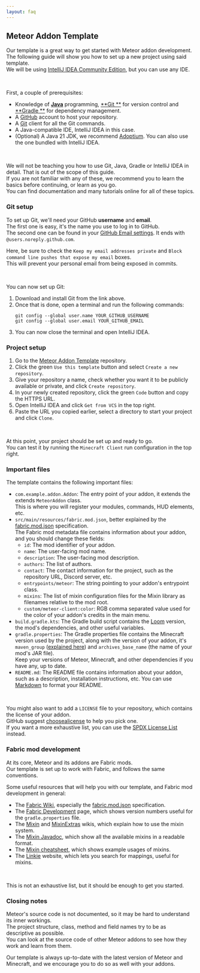 ```yaml
---
layout: faq
---
```


## Meteor Addon Template

Our template is a great way to get started with Meteor addon development.  
The following guide will show you how to set up a new project using said template.  
We will be using [IntelliJ IDEA Community Edition](https://www.jetbrains.com/idea/download/), but you can use any IDE.

<br>

First, a couple of prerequisites:

- Knowledge of [**Java**](https://docs.oracle.com/en/java/javase/21/docs/api/index.html) programming, [**Git
  **](https://git-scm.com/docs) for version control and [**Gradle
  **](https://docs.gradle.org/current/userguide/about_manual.html#about_manual) for dependency management.
- A [GitHub](https://github.com/) account to host your repository.
- A [Git](https://git-scm.com/downloads) client for all the Git commands.
- A Java-compatible IDE, IntelliJ IDEA in this case.
- (Optional) A Java 21 JDK, we recommend [Adoptium](https://adoptium.net/temurin/releases/?package=jdk&version=21). You
  can also
  use the one bundled with IntelliJ IDEA.

<br>

We will not be teaching you how to use Git, Java, Gradle or IntelliJ IDEA in detail. That is out of the scope of this
guide.  
If you are not familiar with any of these, we recommend you to learn the basics before continuing, or learn as you go.  
You can find documentation and many tutorials online for all of these topics.

### Git setup

To set up Git, we'll need your GitHub **username** and **email**.  
The first one is easy, it's the name you use to log in to GitHub.  
The second one can be found in your [GitHub Email settings](https://github.com/settings/emails).
It ends with `@users.noreply.github.com`.

Here, be sure to check the `Keep my email addresses private` and `Block command line pushes that expose my email`
boxes.  
This will prevent your personal email from being exposed in commits.

<br>

You can now set up Git:

1. Download and install Git from the link above.
2. Once that is done, open a terminal and run the following commands:
    ```shell
    git config --global user.name YOUR_GITHUB_USERNAME
    git config --global user.email YOUR_GITHUB_EMAIL
    ```
3. You can now close the terminal and open IntelliJ IDEA.

### Project setup

1. Go to the [Meteor Addon Template](https://github.com/MeteorDevelopment/meteor-addon-template) repository.
2. Click the green `Use this template` button and select `Create a new repository`.
3. Give your repository a name, check whether you want it to be publicly available or private, and
   click `Create repository`.
4. In your newly created repository, click the green `Code` button and copy the HTTPS URL.
5. Open IntelliJ IDEA and click `Get from VCS` in the top right.
6. Paste the URL you copied earlier, select a directory to start your project and click `Clone`.

<br>

At this point, your project should be set up and ready to go.  
You can test it by running the `Minecraft Client` run configuration in the top right.

### Important files

The template contains the following important files:

- `com.example.addon.Addon`:
  The entry point of your addon, it extends the extends `MeteorAddon` class.  
  This is where you will register your modules, commands, HUD elements, etc.
- `src/main/resources/fabric.mod.json`, better explained by
  the [fabric.mod.json](https://fabricmc.net/wiki/documentation:fabric_mod_json) specification.  
  The Fabric mod metadata file contains information about your addon, and you should change these fields:
    - `id`: The mod identifier of your addon.
    - `name`: The user-facing mod name.
    - `description`: The user-facing mod description.
    - `authors`: The list of authors.
    - `contact`: The contact information for the project, such as the repository URL, Discord server, etc.
    - `entrypoints/meteor`: The string pointing to your addon's entrypoint class.
    - `mixins`: The list of mixin configuration files for the Mixin library as filenames relative to the mod
      root.
    - `custom/meteor-client:color`: RGB comma separated value used for the color of your addon's credits in the main
      menu.
- `build.gradle.kts`: The Gradle build script contains the [Loom](https://github.com/FabricMC/fabric-loom) version, the
  mod's dependencies, and other useful
  variables.
- `gradle.properties`: The Gradle properties file contains the Minecraft version used by the project,
  along with the version of your addon,
  it's `maven_group` ([explained here](https://maven.apache.org/guides/mini/guide-naming-conventions.html))
  and `archives_base_name` (the
  name of your mod's JAR file).  
  Keep your versions of Meteor, Minecraft, and other dependencies if you have any, up to date.
- `README.md`: The README file contains information about your addon, such as a description, installation
  instructions, etc. You can use [Markdown](https://www.markdownguide.org/basic-syntax/) to format your README.

<br>

You might also want to add a `LICENSE` file to your repository, which contains the license of your addon.  
GitHub suggest [choosealicense](https://choosealicense.com/) to help you pick one.  
If you want a more exhaustive list, you can use the [SPDX License List](https://spdx.org/licenses/) instead.

### Fabric mod development

At its core, Meteor and its addons are Fabric mods.  
Our template is set up to work with Fabric, and follows the same conventions.

Some useful resources that will help you with our template, and Fabric mod development in general:

- The [Fabric Wiki](https://fabricmc.net/wiki), especially
  the [fabric.mod.json](https://fabricmc.net/wiki/documentation:fabric_mod_json)
  specification.
- The [Fabric Development](https://fabricmc.net/develop) page, which shows version numbers useful for
  the `gradle.properties`
  file.
- The [Mixin](https://github.com/SpongePowered/Mixin/wiki)
  and [MixinExtras](https://github.com/LlamaLad7/MixinExtras/wiki) wikis, which explain how to use the mixin system.
- The [Mixin Javadoc](https://jenkins.liteloader.com/view/Other/job/Mixin/javadoc/allclasses-noframe.html), which show
  all the
  available mixins in a readable format.
- The [Mixin cheatsheet](https://github.com/2xsaiko/mixin-cheatsheet), which shows example usages of mixins.
- The [Linkie](https://linkie.shedaniel.dev/mappings) website, which lets you search for mappings, useful for mixins.

<br>

This is not an exhaustive list, but it should be enough to get you started.

### Closing notes

Meteor's source code is not documented, so it may be hard to understand its inner workings.  
The project structure, class, method and field names try to be as descriptive as possible.  
You can look at the source code of other Meteor addons to see how they work and learn from them.

Our template is always up-to-date with the latest version of Meteor and Minecraft,
and we encourage you to do so as well with your addons.
